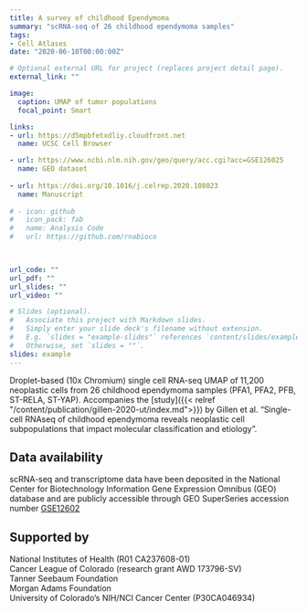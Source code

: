 ```yaml
---
title: A survey of childhood Ependymoma
summary: "scRNA-seq of 26 childhood ependymoma samples"
tags: 
- Cell Atlases
date: "2020-06-10T00:00:00Z"

# Optional external URL for project (replaces project detail page).
external_link: ""

image:
  caption: UMAP of tumor populations
  focal_point: Smart

links:
- url: https://d5mpbfetxdliy.cloudfront.net
  name: UCSC Cell Browser

- url: https://www.ncbi.nlm.nih.gov/geo/query/acc.cgi?acc=GSE126025
  name: GEO dataset
  
- url: https://doi.org/10.1016/j.celrep.2020.108023
  name: Manuscript
  
# - icon: github
#   icon_pack: fab
#   name: Analysis Code
#   url: https://github.com/rnabioco
  


url_code: ""
url_pdf: ""
url_slides: ""
url_video: ""

# Slides (optional).
#   Associate this project with Markdown slides.
#   Simply enter your slide deck's filename without extension.
#   E.g. `slides = "example-slides"` references `content/slides/example-slides.md`.
#   Otherwise, set `slides = ""`.
slides: example
---
```



Droplet-based (10x Chromium) single cell RNA-seq UMAP of 11,200 neoplastic cells from 26 childhood ependymoma samples (PFA1, PFA2, PFB, ST-RELA, ST-YAP). 
Accompanies the [study]({{< relref "/content/publication/gillen-2020-ut/index.md">}}) by Gillen et al. “Single-cell RNAseq of childhood ependymoma reveals neoplastic cell subpopulations that impact molecular classification and etiology”.

## Data availability

scRNA-seq and transcriptome data have been deposited in the National Center for Biotechnology Information Gene Expression Omnibus (GEO) database and are publicly accessible through GEO SuperSeries accession number [GSE12602](https://www.ncbi.nlm.nih.gov/geo/query/acc.cgi?acc=GSE126025)

## Supported by

National Institutes of Health (R01 CA237608-01)   
Cancer League of Colorado (research grant AWD 173796-SV)   
Tanner Seebaum Foundation  
Morgan Adams Foundation  
University of Colorado’s NIH/NCI Cancer Center (P30CA046934)  
